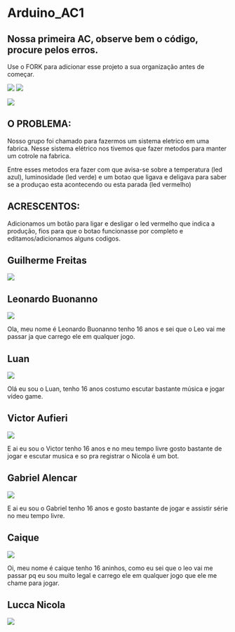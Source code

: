 # Arduino_AC1
## Nossa primeira AC, observe bem o código, procure pelos erros.

Use o FORK para adicionar esse projeto a sua organização antes de começar.

![](https://img.shields.io/github/forks/Leoruiz197/Arduino_AC1)
![](https://img.shields.io/github/stars/Leoruiz197/Arduino_AC1)

![](https://github.com/Bullfrog2RA/Arduino_AC1/blob/main/AC1.png)


## **O PROBLEMA:** 

Nosso grupo foi chamado para fazermos um sistema eletrico em uma fabrica. Nesse sistema elétrico nos tivemos que fazer metodos para manter um cotrole na fabrica.

Entre esses metodos era fazer com que avisa-se sobre a temperatura (led azul), luminosidade (led verde) e um botao que ligava e deligava para saber se a produçao esta acontecendo ou esta parada (led vermelho)

## **ACRESCENTOS:**
Adicionamos um botão para ligar e desligar o led vermelho que indica a produção, fios para que o botao funcionasse por completo e editamos/adicionamos alguns codigos. 

## Guilherme Freitas
![](https://github.com/Bullfrog2RA/Arduino_AC1/blob/main/0.png)

## Leonardo Buonanno
![](https://github.com/Bullfrog2RA/Arduino_AC1/blob/main/Leonardo-Buonanno.png)

Ola, meu nome é Leonardo Buonanno tenho 16 anos e sei que o Leo vai me passar ja que carrego ele em qualquer jogo.

## Luan
![](https://github.com/Bullfrog2RA/Arduino_AC1/blob/main/unknown%20(1).png)

Olá eu sou o Luan, tenho 16 anos costumo escutar bastante música  e jogar vídeo game.

## Victor Aufieri
![](https://github.com/Bullfrog2RA/Arduino_AC1/blob/main/unknown%20(2).png)

E ai eu sou o Victor tenho 16 anos e no meu tempo livre gosto bastante de jogar e escutar musica e so pra registrar o Nicola é um bot.

## Gabriel Alencar
![](https://github.com/Bullfrog2RA/Arduino_AC1/blob/main/unknown%20(3).png)

E ai eu sou o Gabriel  tenho 16 anos e gosto bastante de jogar e assistir série  no meu tempo livre.

## Caique 
![](https://github.com/Bullfrog2RA/Arduino_AC1/blob/main/unknown%20(4).png)

Oi, meu nome é caique tenho 16 aninhos, como eu sei que o leo vai me passar pq eu sou muito legal e carrego ele em qualquer jogo que ele me chame para jogar.

## Lucca Nicola
![](https://github.com/Bullfrog2RA/Arduino_AC1/blob/main/unknown.png)
